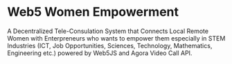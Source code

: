 # Web5 Women Empowerment

A Decentralized Tele-Consulation System that Connects Local Remote Women with Enterpreneurs who wants to empower them especially in STEM Industries (ICT, Job Opportunities, Sciences, Technology, Mathematics, Engineering etc.) powered by Web5JS and Agora Video Call API. 
